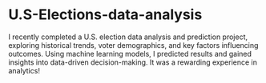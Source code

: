 # U.S-Elections-data-analysis
I recently completed a U.S. election data analysis and prediction project, exploring historical trends, voter demographics, and key factors influencing outcomes. Using machine learning models, I predicted results and gained insights into data-driven decision-making. It was a rewarding experience in analytics!

